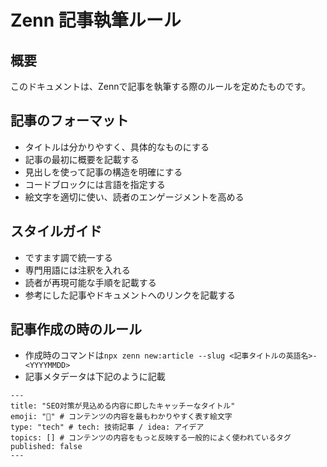 # Zenn 記事執筆ルール

## 概要

このドキュメントは、Zennで記事を執筆する際のルールを定めたものです。

## 記事のフォーマット

-   タイトルは分かりやすく、具体的なものにする
-   記事の最初に概要を記載する
-   見出しを使って記事の構造を明確にする
-   コードブロックには言語を指定する
-   絵文字を適切に使い、読者のエンゲージメントを高める

## スタイルガイド

-   ですます調で統一する
-   専門用語には注釈を入れる
-   読者が再現可能な手順を記載する
-   参考にした記事やドキュメントへのリンクを記載する

## 記事作成の時のルール

- 作成時のコマンドは`npx zenn new:article --slug <記事タイトルの英語名>-<YYYYMMDD>`
- 記事メタデータは下記のように記載
```
---
title: "SEO対策が見込める内容に即したキャッチーなタイトル"
emoji: "🐡" # コンテンツの内容を最もわかりやすく表す絵文字
type: "tech" # tech: 技術記事 / idea: アイデア
topics: [] # コンテンツの内容をもっと反映する一般的によく使われているタグ
published: false
---
```